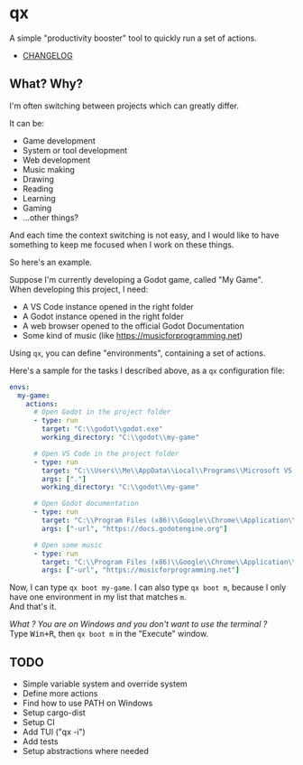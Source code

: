 # qx

A simple "productivity booster" tool to quickly run a set of actions.

- [CHANGELOG](./CHANGELOG.md)

## What? Why?

I'm often switching between projects which can greatly differ.

It can be:

- Game development
- System or tool development
- Web development
- Music making
- Drawing
- Reading
- Learning
- Gaming
- ...other things?

And each time the context switching is not easy, and I would like to have something to keep me focused when I work on these things.

So here's an example.

Suppose I'm currently developing a Godot game, called "My Game".  
When developing this project, I need:

- A VS Code instance opened in the right folder
- A Godot instance opened in the right folder
- A web browser opened to the official Godot Documentation
- Some kind of music (like https://musicforprogramming.net)

Using `qx`, you can define "environments", containing a set of actions.

Here's a sample for the tasks I described above, as a `qx` configuration file:

```yaml
envs:
  my-game:
    actions:
      # Open Godot in the project folder
      - type: run
        target: "C:\\godot\\godot.exe"
        working_directory: "C:\\godot\\my-game"

      # Open VS Code in the project folder
      - type: run
        target: "C:\\Users\\Me\\AppData\\Local\\Programs\\Microsoft VS Code\\Code.exe"
        args: ["."]
        working_directory: "C:\\godot\\my-game"

      # Open Godot documentation
      - type: run
        target: "C:\\Program Files (x86)\\Google\\Chrome\\Application\\chrome.exe"
        args: ["-url", "https://docs.godotengine.org"]

      # Open some music
      - type: run
        target: "C:\\Program Files (x86)\\Google\\Chrome\\Application\\chrome.exe"
        args: ["-url", "https://musicforprogramming.net"]
```

Now, I can type `qx boot my-game`.
I can also type `qx boot m`, because I only have one environment in my list that matches `m`.  
And that's it.

_What ? You are on Windows and you don't want to use the terminal ?_  
Type <kbd>Win+R</kbd>, then `qx boot m` in the "Execute" window.

## TODO

- Simple variable system and override system
- Define more actions
- Find how to use PATH on Windows
- Setup cargo-dist
- Setup CI
- Add TUI ("qx -i")
- Add tests
- Setup abstractions where needed